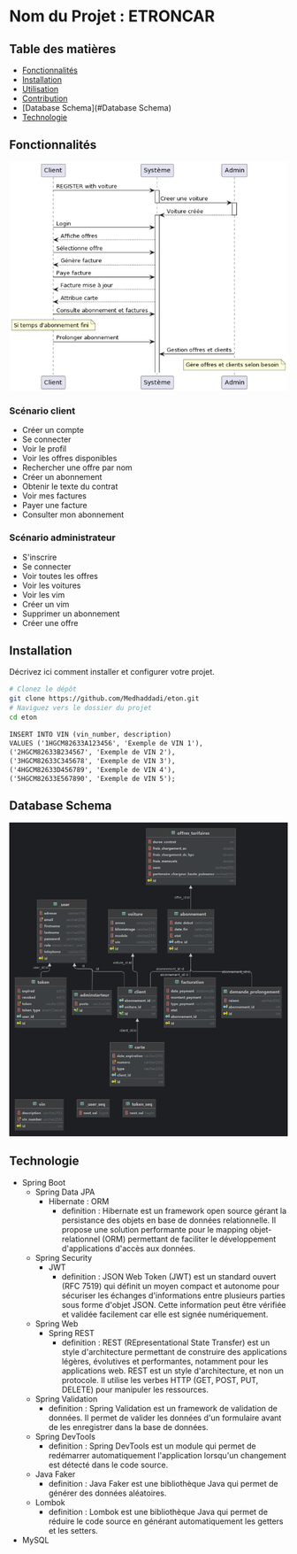 # Nom du Projet : ETRONCAR


## Table des matières

- [Fonctionnalités](#fonctionnalités)
- [Installation](#installation)
- [Utilisation](#utilisation)
- [Contribution](#contribution)
- [Database Schema](#Database Schema)
- [Technologie](#technologie)


## Fonctionnalités
![diagramDeSequence.png](diagramDeSequence.png)
### Scénario client
- Créer un compte
- Se connecter
- Voir le profil
- Voir les offres disponibles
- Rechercher une offre par nom
- Créer un abonnement
- Obtenir le texte du contrat
- Voir mes factures
- Payer une facture
- Consulter mon abonnement

### Scénario administrateur
- S'inscrire
- Se connecter
- Voir toutes les offres
- Voir les voitures
- Voir les vim
- Créer un vim
- Supprimer un abonnement
- Créer une offre

## Installation

Décrivez ici comment installer et configurer votre projet.

```bash
# Clonez le dépôt
git clone https://github.com/Medhaddadi/eton.git
# Naviguez vers le dossier du projet
cd eton
```

```mysql
INSERT INTO VIN (vin_number, description)
VALUES ('1HGCM82633A123456', 'Exemple de VIN 1'),
('2HGCM82633B234567', 'Exemple de VIN 2'),
('3HGCM82633C345678', 'Exemple de VIN 3'),
('4HGCM82633D456789', 'Exemple de VIN 4'),
('5HGCM82633E567890', 'Exemple de VIN 5');

```
## Database Schema
![etrondb.png](etrondb.png)

## Technologie
- Spring Boot 
  - Spring Data JPA
    - Hibernate : ORM 
      - definition : Hibernate est un framework open source gérant la persistance des objets en base de données relationnelle. Il propose une solution performante pour le mapping objet-relationnel (ORM) permettant de faciliter le développement d'applications d'accès aux données.
  - Spring Security
    - JWT
      - definition : JSON Web Token (JWT) est un standard ouvert (RFC 7519) qui définit un moyen compact et autonome pour sécuriser les échanges d'informations entre plusieurs parties sous forme d'objet JSON. Cette information peut être vérifiée et validée facilement car elle est signée numériquement.
  - Spring Web
    - Spring REST
      - definition : REST (REpresentational State Transfer) est un style d'architecture permettant de construire des applications légères, évolutives et performantes, notamment pour les applications web. REST est un style d'architecture, et non un protocole. Il utilise les verbes HTTP (GET, POST, PUT, DELETE) pour manipuler les ressources.
  - Spring Validation
    - definition : Spring Validation est un framework de validation de données. Il permet de valider les données d'un formulaire avant de les enregistrer dans la base de données.
  - Spring DevTools
    - definition : Spring DevTools est un module qui permet de redémarrer automatiquement l'application lorsqu'un changement est détecté dans le code source.
  - Java Faker
    - definition : Java Faker est une bibliothèque Java qui permet de générer des données aléatoires.
  - Lombok
    - definition : Lombok est une bibliothèque Java qui permet de réduire le code source en générant automatiquement les getters et les setters.
- MySQL